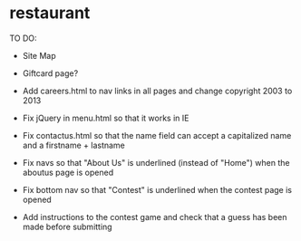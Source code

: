 restaurant
==========

TO DO: 

- Site Map

- Giftcard page?

- Add careers.html to nav links in all pages and change copyright 2003 to 2013 

- Fix jQuery in  menu.html so that it works in IE

- Fix contactus.html so that the name field can accept a capitalized name and a firstname + lastname

- Fix navs so that "About Us" is underlined (instead of "Home") when the aboutus page is opened
 
- Fix bottom nav so that "Contest" is underlined when the contest page is opened

- Add instructions to the contest game and check that a guess has been made before submitting
